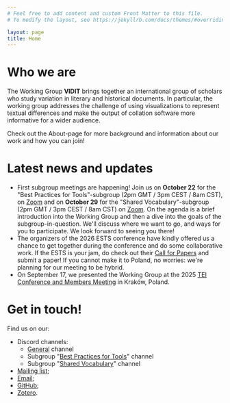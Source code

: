 ```yaml
---
# Feel free to add content and custom Front Matter to this file.
# To modify the layout, see https://jekyllrb.com/docs/themes/#overriding-theme-defaults

layout: page
title: Home
---
```


# Who we are
The Working Group **VIDIT** brings together an international group of scholars who study variation in literary and historical documents. In particular, the working group addresses the challenge of using visualizations to represent textual differences and make the output of collation software more informative for a wider audience.

Check out the About-page for more background and information about our work and how you can join! 

# Latest news and updates

-  First subgroup meetings are happening! Join us on **October 22** for the "Best Practices for Tools"-subgroup (2pm GMT / 3pm CEST / 8am CST), on [Zoom](https://us06web.zoom.us/j/83234533130?pwd=0kEYdScObC9x3E2Jm9VHrlTlbMEAIG.1) and on **October 29** for the "Shared Vocabulary"-subgroup (2pm GMT / 3pm CEST / 8am CST) on [Zoom](https://unibe-ch.zoom.us/j/65312703924?pwd=fxBpUhqFlJa2U4uOWfazaNGxQ8kVym.1). On the agenda is a brief introduction into the Working Group and then a dive into the goals of the subgroup-in-question. We'll discuss where we want to go, and ways for you to participate. We look forward to seeing you there!
-  The organizers of the 2026 ESTS conference have kindly offered us a chance to get together during the conference and do some collaborative work. If the ESTS is your jam, do check out their [Call for Papers](ests2026.arfi.kul.pl) and submit a paper! If you cannot make it to Poland, no worries: we're planning for our meeting to be hybrid.
- On September 17, we presented the Working Group at the 2025 [TEI Conference and Members Meeting](https://tei2025.confer.uj.edu.pl/en_GB/programme) in Kraków, Poland.


# Get in touch!
Find us on our: 

- Discord channels:
	- [General](https://discord.gg/v3qzm52tWD) channel
	- Subgroup "[Best Practices for Tools](https://discord.gg/UzRE9ZJ583)" channel
	- Subgroup "[Shared Vocabulary](https://discord.gg/ugXtRvrqAk)" channel
- [Mailing list](https://framagroupes.org/sympa/info/vidit);
- [Email](mailto:wg-vidit@pm.me);
- [GitHub](https://github.com/orgs/wg-vidit);
- [Zotero](https://www.zotero.org/groups/5918162/visualisationtextvariation).
